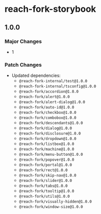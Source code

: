 # reach-fork-storybook

## 1.0.0

### Major Changes

- 1

### Patch Changes

- Updated dependencies:
  - `@reach-fork-internal/test@1.0.0`
  - `@reach-fork-internal/tsconfig@1.0.0`
  - `@reach-fork/accordion@1.0.0`
  - `@reach-fork/alert@1.0.0`
  - `@reach-fork/alert-dialog@1.0.0`
  - `@reach-fork/auto-id@1.0.0`
  - `@reach-fork/checkbox@1.0.0`
  - `@reach-fork/combobox@1.0.0`
  - `@reach-fork/descendants@1.0.0`
  - `@reach-fork/dialog@1.0.0`
  - `@reach-fork/disclosure@1.0.0`
  - `@reach-fork/dropdown@1.0.0`
  - `@reach-fork/listbox@1.0.0`
  - `@reach-fork/machine@1.0.0`
  - `@reach-fork/menu-button@1.0.0`
  - `@reach-fork/popover@1.0.0`
  - `@reach-fork/portal@1.0.0`
  - `@reach-fork/rect@1.0.0`
  - `@reach-fork/skip-nav@1.0.0`
  - `@reach-fork/slider@1.0.0`
  - `@reach-fork/tabs@1.0.0`
  - `@reach-fork/tooltip@1.0.0`
  - `@reach-fork/utils@1.0.0`
  - `@reach-fork/visually-hidden@1.0.0`
  - `@reach-fork/window-size@1.0.0`
